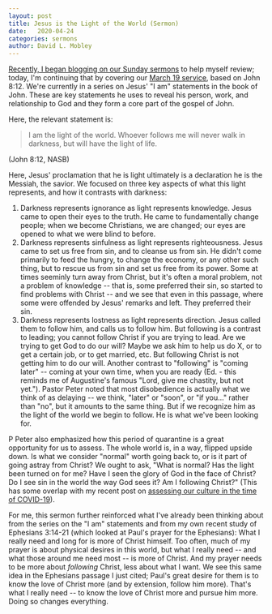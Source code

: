 ```yaml
---
layout: post
title: Jesus is the Light of the World (Sermon)
date:   2020-04-24
categories: sermons
author: David L. Mobley
---
```


[Recently, I began blogging on our Sunday sermons](https://heisfaithful.github.io/sermons/2020/04/02/sermon.html) to help myself review; today, I'm continuing that by covering our [March 19 service](https://www.youtube.com/watch?v=QQODykiIJD4), based on John 8:12. We're currently in a series on Jesus' "I am" statements in the book of John. These are key statements he uses to reveal his person, work, and relationship to God and they form a core part of the gospel of John.

Here, the relevant statement is:
> I am the light of the world. Whoever follows me will never walk in darkness, but will have the light of life.

(John 8:12, NASB)

Here, Jesus' proclamation that he is light ultimately is a declaration he is the Messiah, the savior. We focused on three key aspects of what this light represents, and how it contrasts with darkness:
1. Darkness represents ignorance as light represents knowledge. Jesus came to open their eyes to the truth. He came to fundamentally change people; when we become Christians, we are changed; our eyes are opened to what we were blind to before.
2. Darkness represents sinfulness as light represents righteousness. Jesus came to set us free from sin, and to cleanse us from sin. He didn't come primarily to feed the hungry, to change the economy, or any other such thing, but to rescue us from sin and set us free from its power. Some at times seeminly turn away from Christ, but it's often a moral problem, not a problem of knowledge -- that is, some preferred their sin, so started to find problems with Christ -- and we see that even in this passage, where some were offended by Jesus' remarks and left. They preferred their sin.
3. Darkness represents lostness as light represents direction. Jesus called them to follow him, and calls us to follow him. But following is a contrast to leading; you cannot follow Christ if you are trying to lead. Are we trying to get God to do our will? Maybe we ask him to help us do X, or to get a certain job, or to get married, etc. But following Christ is not getting him to do our will. Another contrast to "following" is "coming later" -- coming at your own time, when you are ready (Ed. - this reminds me of Augustine's famous "Lord, give me chastity, but not yet."). Pastor Peter noted that most disobedience is actually what we think of as delaying -- we think, "later" or "soon", or "if you..." rather than "no", but it amounts to the same thing. But if we recognize him as the light of the world we begin to follow. He is what we've been looking for.

P Peter also emphasized how this period of quarantine is a great opportunity for us to assess. The whole world is, in a way, flipped upside down. Is what we consider "normal" worth going back to, or is it part of going astray from Christ? We ought to ask, "What is normal? Has the light been turned on for me? Have I seen the glory of God in the face of Christ? Do I see sin in the world the way God sees it? Am I following Christ?"  (This has some overlap with my recent post on [assessing our culture in the time of COVID-19](https://heisfaithful.github.io/culture/2020/04/13/culture2.html)).

For me, this sermon further reinforced what I've already been thinking about from the series on the "I am" statements and from my own recent study of Ephesians 3:14-21 (which looked at Paul's prayer for the Ephesians): What I really need and long for is more of Christ himself. Too often, much of my prayer is about physical desires in this world, but what I really need -- and what those around me need most -- is more of Christ. And my prayer needs to be more about *following* Christ, less about what I want. We see this same idea in the Ephesians passage I just cited; Paul's great desire for them is to know the love of Christ more (and by extension, follow him more). That's what I really need -- to know the love of Christ more and pursue him more. Doing so changes everything.
